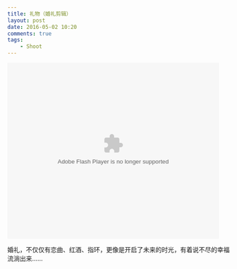 ```yaml
---
title: 礼物（婚礼剪辑）
layout: post
date: 2016-05-02 10:20
comments: true
tags: 
    - Shoot
---
```

<embed src="http://static.video.qq.com/TPout.swf?vid=t0306pvv87b&auto=0" allowFullScreen="true" quality="high" width="480" height="400" align="middle" allowScriptAccess="always" type="application/x-shockwave-flash">

婚礼，不仅仅有恋曲、红酒、指环，更像是开启了未来的时光，有着说不尽的幸福流淌出来……
